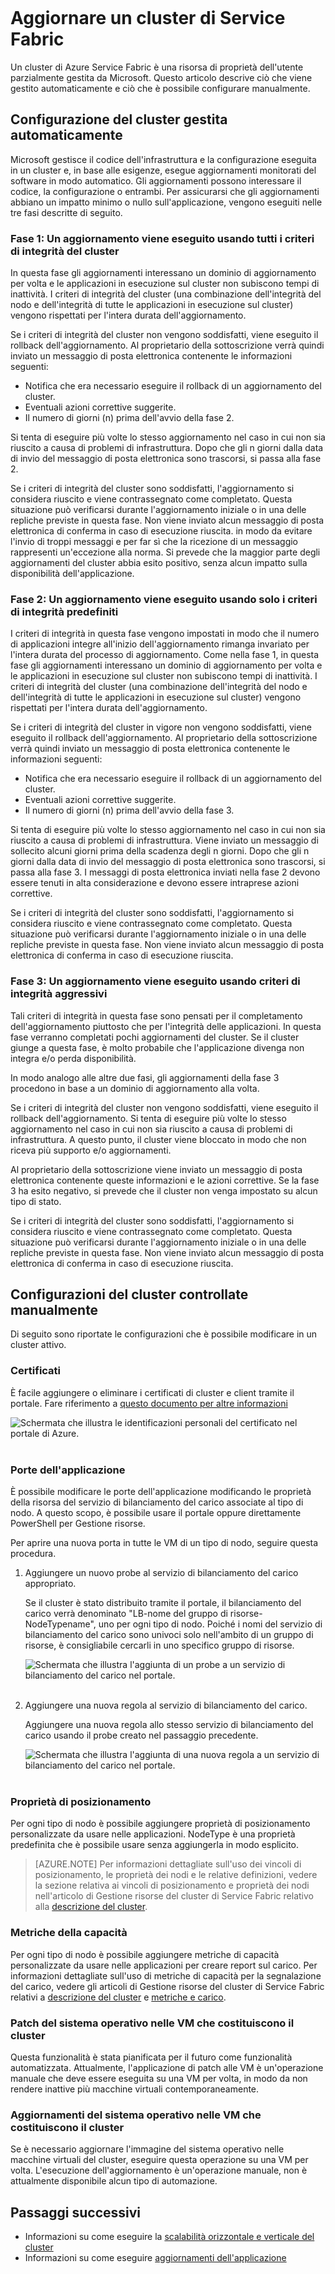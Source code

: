 <properties
   pageTitle="Aggiornare un cluster di Service Fabric | Microsoft Azure"
   description="Eseguire l'aggiornamento del codice di Service Fabric e/o della configurazione eseguita su un cluster di Service Fabric, incluso l'aggiornamento del certificato, l'aggiunta di porte dell'applicazione, l'applicazione di patch al sistema operativo e così via. Possibili risultati degli aggiornamenti."
   services="service-fabric"
   documentationCenter=".net"
   authors="ChackDan"
   manager="timlt"
   editor=""/>  

<tags
   ms.service="service-fabric"
   ms.devlang="dotnet"
   ms.topic="article"
   ms.tgt_pltfrm="na"
   ms.workload="na"
   ms.date="09/13/2016"
   ms.author="chackdan"/>  


# Aggiornare un cluster di Service Fabric

Un cluster di Azure Service Fabric è una risorsa di proprietà dell'utente parzialmente gestita da Microsoft. Questo articolo descrive ciò che viene gestito automaticamente e ciò che è possibile configurare manualmente.

## Configurazione del cluster gestita automaticamente

Microsoft gestisce il codice dell'infrastruttura e la configurazione eseguita in un cluster e, in base alle esigenze, esegue aggiornamenti monitorati del software in modo automatico. Gli aggiornamenti possono interessare il codice, la configurazione o entrambi. Per assicurarsi che gli aggiornamenti abbiano un impatto minimo o nullo sull'applicazione, vengono eseguiti nelle tre fasi descritte di seguito.

### Fase 1: Un aggiornamento viene eseguito usando tutti i criteri di integrità del cluster

In questa fase gli aggiornamenti interessano un dominio di aggiornamento per volta e le applicazioni in esecuzione sul cluster non subiscono tempi di inattività. I criteri di integrità del cluster (una combinazione dell'integrità del nodo e dell'integrità di tutte le applicazioni in esecuzione sul cluster) vengono rispettati per l'intera durata dell'aggiornamento.

Se i criteri di integrità del cluster non vengono soddisfatti, viene eseguito il rollback dell'aggiornamento. Al proprietario della sottoscrizione verrà quindi inviato un messaggio di posta elettronica contenente le informazioni seguenti:

- Notifica che era necessario eseguire il rollback di un aggiornamento del cluster.
- Eventuali azioni correttive suggerite.
- Il numero di giorni (n) prima dell'avvio della fase 2.

Si tenta di eseguire più volte lo stesso aggiornamento nel caso in cui non sia riuscito a causa di problemi di infrastruttura. Dopo che gli n giorni dalla data di invio del messaggio di posta elettronica sono trascorsi, si passa alla fase 2.

Se i criteri di integrità del cluster sono soddisfatti, l'aggiornamento si considera riuscito e viene contrassegnato come completato. Questa situazione può verificarsi durante l'aggiornamento iniziale o in una delle repliche previste in questa fase. Non viene inviato alcun messaggio di posta elettronica di conferma in caso di esecuzione riuscita. in modo da evitare l'invio di troppi messaggi e per far sì che la ricezione di un messaggio rappresenti un'eccezione alla norma. Si prevede che la maggior parte degli aggiornamenti del cluster abbia esito positivo, senza alcun impatto sulla disponibilità dell'applicazione.

### Fase 2: Un aggiornamento viene eseguito usando solo i criteri di integrità predefiniti

I criteri di integrità in questa fase vengono impostati in modo che il numero di applicazioni integre all'inizio dell'aggiornamento rimanga invariato per l'intera durata del processo di aggiornamento. Come nella fase 1, in questa fase gli aggiornamenti interessano un dominio di aggiornamento per volta e le applicazioni in esecuzione sul cluster non subiscono tempi di inattività. I criteri di integrità del cluster (una combinazione dell'integrità del nodo e dell'integrità di tutte le applicazioni in esecuzione sul cluster) vengono rispettati per l'intera durata dell'aggiornamento.

Se i criteri di integrità del cluster in vigore non vengono soddisfatti, viene eseguito il rollback dell'aggiornamento. Al proprietario della sottoscrizione verrà quindi inviato un messaggio di posta elettronica contenente le informazioni seguenti:

- Notifica che era necessario eseguire il rollback di un aggiornamento del cluster.
- Eventuali azioni correttive suggerite.
- Il numero di giorni (n) prima dell'avvio della fase 3.

Si tenta di eseguire più volte lo stesso aggiornamento nel caso in cui non sia riuscito a causa di problemi di infrastruttura. Viene inviato un messaggio di sollecito alcuni giorni prima della scadenza degli n giorni. Dopo che gli n giorni dalla data di invio del messaggio di posta elettronica sono trascorsi, si passa alla fase 3. I messaggi di posta elettronica inviati nella fase 2 devono essere tenuti in alta considerazione e devono essere intraprese azioni correttive.

Se i criteri di integrità del cluster sono soddisfatti, l'aggiornamento si considera riuscito e viene contrassegnato come completato. Questa situazione può verificarsi durante l'aggiornamento iniziale o in una delle repliche previste in questa fase. Non viene inviato alcun messaggio di posta elettronica di conferma in caso di esecuzione riuscita.

### Fase 3: Un aggiornamento viene eseguito usando criteri di integrità aggressivi

Tali criteri di integrità in questa fase sono pensati per il completamento dell'aggiornamento piuttosto che per l'integrità delle applicazioni. In questa fase verranno completati pochi aggiornamenti del cluster. Se il cluster giunge a questa fase, è molto probabile che l'applicazione divenga non integra e/o perda disponibilità.

In modo analogo alle altre due fasi, gli aggiornamenti della fase 3 procedono in base a un dominio di aggiornamento alla volta.

Se i criteri di integrità del cluster non vengono soddisfatti, viene eseguito il rollback dell'aggiornamento. Si tenta di eseguire più volte lo stesso aggiornamento nel caso in cui non sia riuscito a causa di problemi di infrastruttura. A questo punto, il cluster viene bloccato in modo che non riceva più supporto e/o aggiornamenti.

Al proprietario della sottoscrizione viene inviato un messaggio di posta elettronica contenente queste informazioni e le azioni correttive. Se la fase 3 ha esito negativo, si prevede che il cluster non venga impostato su alcun tipo di stato.

Se i criteri di integrità del cluster sono soddisfatti, l'aggiornamento si considera riuscito e viene contrassegnato come completato. Questa situazione può verificarsi durante l'aggiornamento iniziale o in una delle repliche previste in questa fase. Non viene inviato alcun messaggio di posta elettronica di conferma in caso di esecuzione riuscita.

## Configurazioni del cluster controllate manualmente

Di seguito sono riportate le configurazioni che è possibile modificare in un cluster attivo.

### Certificati

È facile aggiungere o eliminare i certificati di cluster e client tramite il portale. Fare riferimento a [questo documento per altre informazioni](service-fabric-cluster-security-update-certs-azure.md)

![Schermata che illustra le identificazioni personali del certificato nel portale di Azure.][CertificateUpgrade]  


### Porte dell'applicazione

È possibile modificare le porte dell'applicazione modificando le proprietà della risorsa del servizio di bilanciamento del carico associate al tipo di nodo. A questo scopo, è possibile usare il portale oppure direttamente PowerShell per Gestione risorse.

Per aprire una nuova porta in tutte le VM di un tipo di nodo, seguire questa procedura.

1. Aggiungere un nuovo probe al servizio di bilanciamento del carico appropriato.

    Se il cluster è stato distribuito tramite il portale, il bilanciamento del carico verrà denominato "LB-nome del gruppo di risorse-NodeTypename", uno per ogni tipo di nodo. Poiché i nomi del servizio di bilanciamento del carico sono univoci solo nell'ambito di un gruppo di risorse, è consigliabile cercarli in uno specifico gruppo di risorse.

    ![Schermata che illustra l'aggiunta di un probe a un servizio di bilanciamento del carico nel portale.][AddingProbes]  

2. Aggiungere una nuova regola al servizio di bilanciamento del carico.

    Aggiungere una nuova regola allo stesso servizio di bilanciamento del carico usando il probe creato nel passaggio precedente.

    ![Schermata che illustra l'aggiunta di una nuova regola a un servizio di bilanciamento del carico nel portale.][AddingLBRules]  


### Proprietà di posizionamento

Per ogni tipo di nodo è possibile aggiungere proprietà di posizionamento personalizzate da usare nelle applicazioni. NodeType è una proprietà predefinita che è possibile usare senza aggiungerla in modo esplicito.

>[AZURE.NOTE] Per informazioni dettagliate sull'uso dei vincoli di posizionamento, le proprietà dei nodi e le relative definizioni, vedere la sezione relativa ai vincoli di posizionamento e proprietà dei nodi nell'articolo di Gestione risorse del cluster di Service Fabric relativo alla [descrizione del cluster](service-fabric-cluster-resource-manager-cluster-description.md).

### Metriche della capacità

Per ogni tipo di nodo è possibile aggiungere metriche di capacità personalizzate da usare nelle applicazioni per creare report sul carico. Per informazioni dettagliate sull'uso di metriche di capacità per la segnalazione del carico, vedere gli articoli di Gestione risorse del cluster di Service Fabric relativi a [descrizione del cluster](service-fabric-cluster-resource-manager-cluster-description.md) e [metriche e carico](service-fabric-cluster-resource-manager-metrics.md).

### Patch del sistema operativo nelle VM che costituiscono il cluster

Questa funzionalità è stata pianificata per il futuro come funzionalità automatizzata. Attualmente, l'applicazione di patch alle VM è un'operazione manuale che deve essere eseguita su una VM per volta, in modo da non rendere inattive più macchine virtuali contemporaneamente.

### Aggiornamenti del sistema operativo nelle VM che costituiscono il cluster

Se è necessario aggiornare l'immagine del sistema operativo nelle macchine virtuali del cluster, eseguire questa operazione su una VM per volta. L'esecuzione dell'aggiornamento è un'operazione manuale, non è attualmente disponibile alcun tipo di automazione.

## Passaggi successivi

- Informazioni su come eseguire la [scalabilità orizzontale e verticale del cluster](service-fabric-cluster-scale-up-down.md)
- Informazioni su come eseguire [aggiornamenti dell'applicazione](service-fabric-application-upgrade.md)

<!--Image references-->  
[CertificateUpgrade]: ./media/service-fabric-cluster-upgrade/CertificateUpgrade2.png
[AddingProbes]: ./media/service-fabric-cluster-upgrade/addingProbes2.PNG
[AddingLBRules]: ./media/service-fabric-cluster-upgrade/addingLBRules.png

<!---HONumber=AcomDC_0921_2016-->